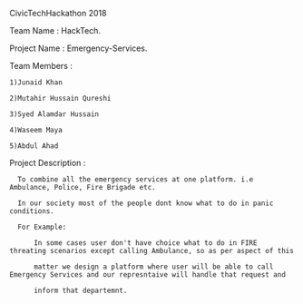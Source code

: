 CivicTechHackathon 2018


Team Name : HackTech.


Project Name : Emergency-Services.


Team Members :

    1)Junaid Khan
    
    2)Mutahir Hussain Qureshi
    
    3)Syed Alamdar Hussain
    
    4)Waseem Maya
    
    5)Abdul Ahad 
    
   
Project Description : 

      To combine all the emergency services at one platform. i.e Ambulance, Police, Fire Brigade etc.
      
      In our society most of the people dont know what to do in panic conditions.
      
      For Example:
      
          In some cases user don't have choice what to do in FIRE threating scenarios except calling Ambulance, so as per aspect of this 
          
          matter we design a platform where user will be able to call Emergency Services and our represntaive will handle that request and
          
          inform that departemnt.
